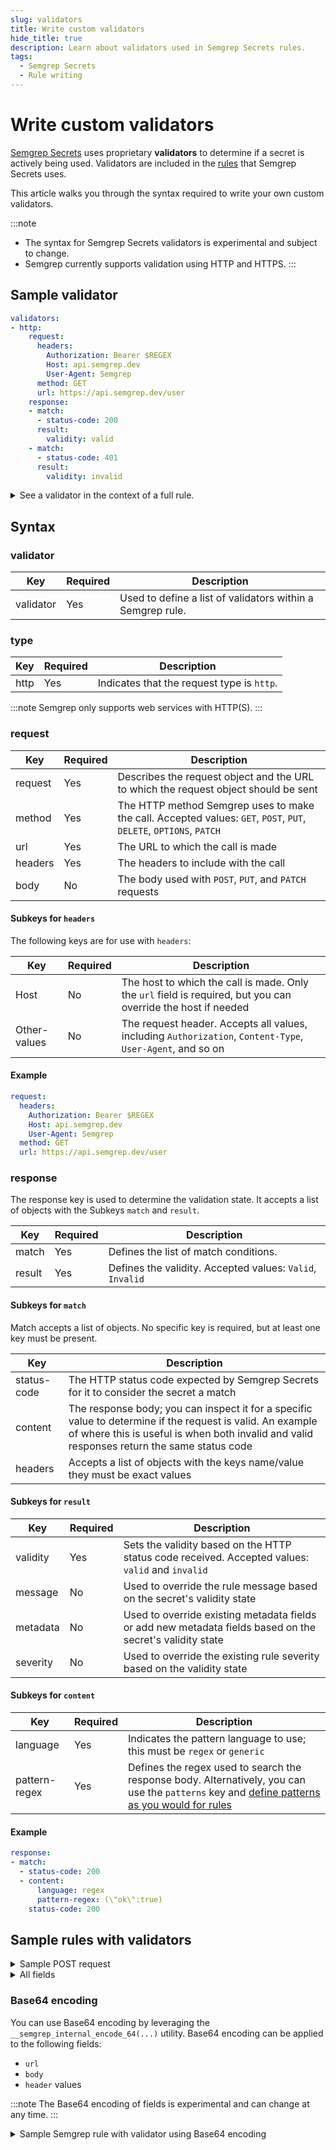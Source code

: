 ```yaml
---
slug: validators
title: Write custom validators
hide_title: true
description: Learn about validators used in Semgrep Secrets rules.
tags:
  - Semgrep Secrets
  - Rule writing
---
```



# Write custom validators

[Semgrep Secrets](/semgrep-secrets/conceptual-overview) uses proprietary **validators** to determine if a secret is
actively being used. Validators are included in the
[rules](/semgrep-secrets/rules) that Semgrep Secrets uses.

This article walks you through the syntax required to write your own custom
validators.


:::note
- The syntax for Semgrep Secrets validators is experimental and subject to change.
- Semgrep currently supports validation using HTTP and HTTPS.
:::

## Sample validator

```yaml
validators:
- http:
    request:
      headers:
        Authorization: Bearer $REGEX
        Host: api.semgrep.dev
        User-Agent: Semgrep
      method: GET
      url: https://api.semgrep.dev/user
    response:
    - match:
      - status-code: 200
      result:
        validity: valid
    - match:
      - status-code: 401
      result:
        validity: invalid
```

<details>
<summary>See a validator in the context of a full rule.</summary>

```yaml
rules:
- id: exampleCo_example
  message: >-
    This is an example rule that performs validation against semgrep.dev
  severity: WARNING
  metadata:
    product: secrets
    secret_type: exampleCo
  languages:
  - regex
  validators:
  - http:
      request:
        headers:
          Authorization: Bearer $REGEX
          Host: api.semgrep.dev
          User-Agent: Semgrep
        method: GET
        url: https://api.semgrep.dev/user
      response:
      - match:
        - status-code: 200
        result:
          validity: valid
      - match:
        - status-code: 401
        result:
          validity: invalid
  patterns:
  - patterns:
    - pattern-regex: (?<REGEX>\b(someprefix_someRegex[0-9A-Z]{32})\b)
    - focus-metavariable: $REGEX
    - metavariable-analysis:
        analyzer: entropy
        metavariable: $REGEX
```

</details>

## Syntax

### validator

| Key | Required | Description |
| - | - | - |
| validator | Yes | Used to define a list of validators within a Semgrep rule. |

### type

<!-- vale off -->

| Key | Required | Description |
| - | - | - |
| http | Yes | Indicates that the request type is `http`. |

<!-- vale on -->

:::note
Semgrep only supports web services with HTTP(S).
:::

### request

<!-- vale off -->

| Key | Required | Description |
| - | - | - |
| request | Yes | Describes the request object and the URL to which the request object should be sent |
| method | Yes | The HTTP method Semgrep uses to make the call. Accepted values: `GET`, `POST`, `PUT`, `DELETE`, `OPTIONS`, `PATCH` |
| url | Yes | The URL to which the call is made |
| headers | Yes | The headers to include with the call |
| body | No | The body used with `POST`, `PUT`, and `PATCH` requests |

<!-- vale on -->

#### Subkeys for `headers`

The following keys are for use with `headers`:

| Key | Required | Description |
| - | - | - |
| Host | No | The host to which the call is made. Only the `url` field is required, but you can override the host if needed  |
| Other-values | No | The request header. Accepts all values, including `Authorization`, `Content-Type`, `User-Agent`, and so on  |

#### Example

```yaml
request:
  headers:
    Authorization: Bearer $REGEX
    Host: api.semgrep.dev
    User-Agent: Semgrep
  method: GET
  url: https://api.semgrep.dev/user
```

### response

The response key is used to determine the validation state. It accepts a list of objects with the Subkeys `match` and `result`.

| Key | Required | Description |
| - | - | - |
| match | Yes | Defines the list of match conditions. |
| result | Yes | Defines the validity. Accepted values: `Valid`, `Invalid` |

#### Subkeys for `match`

Match accepts a list of objects. No specific key is required, but at least one key must be present.

| Key | Description |
| - | - |
| status-code | The HTTP status code expected by Semgrep Secrets for it to consider the secret a match |
| content | The response body; you can inspect it for a specific value to determine if the request is valid. An example of where this is useful is when both invalid and valid responses return the same status code |
| headers | Accepts a list of objects with the keys name/value they must be exact values |


#### Subkeys for `result`

| Key | Required | Description |
| - | - | - |
| validity | Yes | Sets the validity based on the HTTP status code received. Accepted values: `valid` and `invalid` |
| message | No | Used to override the rule message based on the secret's validity state |
| metadata | No | Used to override existing metadata fields or add new metadata fields based on the secret's validity state |
| severity |  No | Used to override the existing rule severity based on the validity state |

#### Subkeys for `content`

| Key | Required | Description |
| - | - | - |
| language | Yes | Indicates the pattern language to use; this must be `regex` or `generic`|
| pattern-regex | Yes | Defines the regex used to search the response body. Alternatively, you can use the `patterns` key and [define patterns as you would for rules](/semgrep-secrets/rules/#subkeys-under-the-patterns-key) |

#### Example

```yaml
response:
- match:
  - status-code: 200
  - content:
      language: regex
      pattern-regex: (\"ok\":true)
    status-code: 200
```

## Sample rules with validators

<details>
<summary>Sample POST request</summary>

```yaml
rules:
- id: exampleCo_example
  message: >-
    This is an example rule that performs validation against semgrep.dev
  severity: WARNING
  metadata:
    product: secrets
    secret_type: exampleCo
  languages:
  - regex
  validators:
  - http:
      request:
        headers:
          Host: api.semgrep.dev
          User-Agent: Semgrep
        method: POST
        body: |
          {"key": "$REGEX"}
        url: https://api.semgrep.dev/user
      response:
      - match:
        - status-code: 200
        result:
          validity: valid
      - match:
        - status-code: 401
        result:
          validity: invalid
  patterns:
  - patterns:
    - pattern-regex: (?<REGEX>\b(someprefix_someRegex[0-9A-Z]{32})\b)
    - focus-metavariable: $REGEX
    - metavariable-analysis:
        analyzer: entropy
        metavariable: $REGEX
```

</details>

<details>
<summary>All fields</summary>

```yaml
rules:
- id: exampleCo_example
  message: >-
    This is an example rule that performs validation against semgrep.dev
  severity: WARNING
  metadata:
    product: secrets
    secret_type: exampleCo
  languages:
  - regex
  validators:
  - http:
      request:
        headers:
          Host: api.semgrep.dev
          User-Agent: Semgrep
        method: POST
        body: |
          {"key": "$REGEX"}
        url: https://api.semgrep.dev/user
      response:
      - match:
        - status-code: 200
        - content:
            language: regex
            pattern-regex: (\"role\":admin)
        result:
          validity: valid
          severity: ERROR
          message: >-
            The token exposed is for an admin user, and this should be fixed immediately!
            See https://howtorotate.com/docs/introduction/key-rotation-101/ on how to
            rotate secrets and https://blog.gitguardian.com/what-to-do-if-you-expose-a-secret/
            on how to look for suspicious activity.
          metadata:
            context:
              - admin: true
      - match:
        - status-code: 200
        result:
          validity: invalid
  patterns:
  - patterns:
    - pattern-regex: (?<REGEX>\b(someprefix_someRegex[0-9A-Z]{32})\b)
    - focus-metavariable: $REGEX
    - metavariable-analysis:
        analyzer: entropy
        metavariable: $REGEX
```

</details>


### Base64 encoding

You can use Base64 encoding by leveraging the `__semgrep_internal_encode_64(...)` utility. Base64 encoding can be applied to the following fields:

- `url`
- `body`
- `header` values

:::note
The Base64 encoding of fields is experimental and can change at any time.
:::

<details>
<summary>Sample Semgrep rule with validator using Base64 encoding</summary>

```yaml
rules:
- id: exampleCo_example
  message: >-
    This is an example rule that performs validation against semgrep.dev
  severity: WARNING
  metadata:
    product: secrets
    secret_type: exampleCo
  languages:
  - regex
  validators:
  - http:
      request:
        headers:
          Authorization: Basic __semgrep_internal_encode_64($REGEX:)
          Host: api.semgrep.dev
          User-Agent: Semgrep
        method: GET
        url: https://api.semgrep.dev/user
      response:
      - match:
        - status-code: 200
        result:
          validity: valid
      - match:
        - status-code: 401
        result:
          validity: invalid
  patterns:
  - patterns:
    - pattern-regex: (?<REGEX>\b(someprefix_someRegex[0-9A-Z]{32})\b)
    - focus-metavariable: $REGEX
    - metavariable-analysis:
        analyzer: entropy
        metavariable: $REGEX
```
</details>
